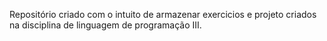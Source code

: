 Repositório criado com o intuito de armazenar exercicios e projeto criados na disciplina de linguagem de programação III. 
